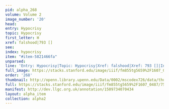 ```yaml
---
pid: alpha_268
volume: Volume 2
image_number: '20'
head: 
entry: Hypocrisy
topic: Hypocrisy
first_letter: H
xref: falshood|793 []
see: 
index: hypocrisy
item: "#item-5821466fa"
unparsed: 
line: 'Entry: Hypocrisy|Topic: Hypocrisy|Xref: falshood|Xref: 793 []|Index: hypocrisy|#item-5821466fa'
full_image: https://stacks.stanford.edu/image/iiif/fm855tg5659%2F1607_0487/full/full/0/default.jpg
order: '268'
thumbnail: http://openn.library.upenn.edu/Data/0002/mscodex726/data/thumb/1607_0487_thumb.jpg
full: https://stacks.stanford.edu/image/iiif/fm855tg5659%2F1607_0487/752,2882,3012,589/full/0/default.jpg
manifest: http://dev.llgc.org.uk/annotation/1509734070434
layout: alpha_item
collection: alpha2
---
```


